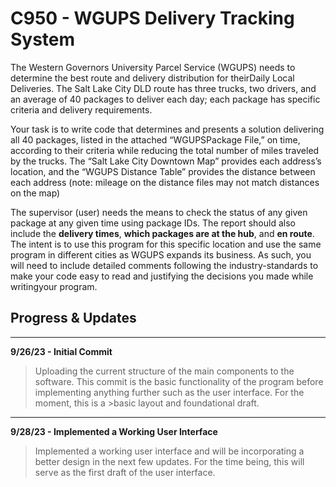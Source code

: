 # C950 - WGUPS Delivery Tracking System


The Western Governors University Parcel Service (WGUPS) needs to determine the best route and delivery distribution for theirDaily Local Deliveries. The Salt Lake City DLD route has three trucks, two drivers, and an average of 40 packages to deliver each day; each package has specific criteria and delivery requirements.

Your task is to write code that determines and presents a solution delivering all 40 packages, listed in the attached “WGUPSPackage File,” on time, according to their criteria while reducing the total number of miles traveled by the trucks. The “Salt Lake City Downtown Map” provides each address’s location, and the “WGUPS Distance Table” provides the distance between each address (note: mileage on the distance files may not match distances on the map)

The supervisor (user) needs the means to check the status of any given package at any given time using package IDs. The report should also include the **delivery times**, **which packages are at the hub**, and **en route**. The intent is to use this program for this specific location and use the same program in different cities as WGUPS expands its business. As such, you will need to include detailed comments following the industry-standards to make your code easy to read and justifying the decisions you made while writingyour program.

## Progress & Updates

---

**9/26/23 - Initial Commit**

>Uploading the current structure of the main components to the software. This commit is the basic functionality of the program before implementing anything further such as the user interface. For the moment, this is a >basic layout and foundational draft.

---
**9/28/23 - Implemented a Working User Interface**

>Implemented a working user interface and will be incorporating a better design in the next few updates. For the time being, this will serve as the first draft of the user interface.
